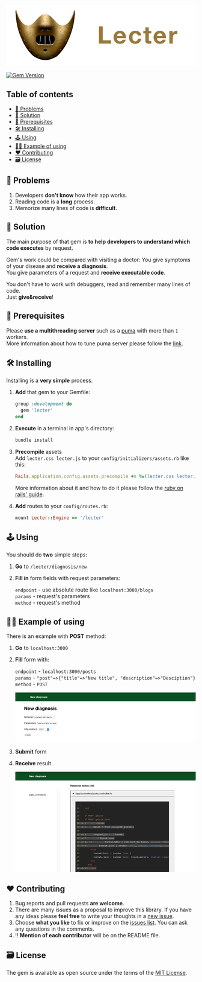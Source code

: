 <p align="center">
  <img src="https://github.com/Neodelf/staff/blob/master/lecter_web_with_text.png?raw=true" alt="Lecter Logo" width="866px"/>
</p>

[![Gem Version](https://badge.fury.io/rb/lecter.svg)](https://badge.fury.io/rb/lecter)

## Table of contents
* [:rotating_light: Problems](#rotating_light-problems)
* [:rocket: Solution](#rocket-solution)
* [:loudspeaker: Prerequisites](#loudspeaker-prerequisites)
* [:hammer_and_wrench: Installing](#hammer_and_wrench-installing)
* [:joystick: Using](#joystick-using)
* [:man_technologist: Example of using](#man_technologist-example-of-using)
* [:heart: Contributing](#heart-contributing)
* [:card_file_box: License](#card_file_box-license)

## :rotating_light: Problems
1. Developers **don't know** how their app works.
2. Reading code is a **long** process.
3. Memorize many lines of code is **difficult**.

## :rocket: Solution
The main purpose of that gem is **to help developers to understand which code executes** by request.<br>

Gem's work could be compared with visiting a doctor:
You give symptoms of your disease and **receive a diagnosis**.<br>
You give parameters of a request and **receive executable code**. 

You don't have to work with debuggers, read and remember many lines of code.<br>
Just **give&receive**!

## :loudspeaker: Prerequisites
Please **use a multithreading server** such as a [puma](https://github.com/puma/puma) with more than `1` workers.<br>
More information about how to tune puma server please follow the [link](https://github.com/puma/puma#clustered-mode).

## :hammer_and_wrench: Installing
Installing is a **very simple** process.

1. **Add** that gem to your Gemfile:

    ```ruby
    group :development do
      gem 'lecter'
    end
    ```

2. **Execute** in a terminal in app's directory:

    ```zsh
    bundle install
    ```

3. **Precompile** assets<br>
    Add `lecter.css lecter.js` to your `config/initializers/assets.rb` like this:
 
    ```ruby
    Rails.application.config.assets.precompile += %w(lecter.css lecter.js)
    ```
    More information about it and how to do it please follow the [ruby on rails' guide](https://guides.rubyonrails.org/asset_pipeline.html#precompiling-assets).

4. **Add** routes to your `config/routes.rb`:
    ```ruby
    mount Lecter::Engine => '/lecter'
    ```

## :joystick: Using
You should do **two** simple steps:

1. **Go** to `/lecter/diagnosis/new`

2. **Fill in** form fields with request parameters:

    `endpoint` - use absolute route like `localhost:3000/blogs`<br>
    `params` - request's parameters<br>
    `method` - request's method

## :man_technologist: Example of using
There is an example with **POST** method:

1. **Go** to `localhost:3000`

2. **Fill** form with:

    `endpoint` - `localhost:3000/posts`<br>
    `params` - `"post"=>{"title"=>"New title", "description"=>"Desciption"}`<br>
    `method` - `POST`

    <img src="https://raw.githubusercontent.com/neodelf/staff/master/lecter_post_form.png" alt="lecter_example_form"/>

3. **Submit** form
4. **Receive** result

    <p align="center">
        <img src="https://raw.githubusercontent.com/neodelf/staff/master/lecter_post_result.png" alt="lecter_example_result"/>
    </p>

## :heart: Contributing
1. Bug reports and pull requests **are welcome**.
2. There are many issues as a proposal to improve this library. If you have any ideas please **feel free** to write your thoughts in a [new issue](https://github.com/Neodelf/lecter/issues/new).
3. Choose **what you like** to fix or improve on the [issues list](https://github.com/Neodelf/lecter/issues). You can ask any questions in the comments.
4. :bangbang: **Mention of each contributor** will be on the README file. 

## :card_file_box: License
The gem is available as open source under the terms of the [MIT License](https://opensource.org/licenses/MIT).
